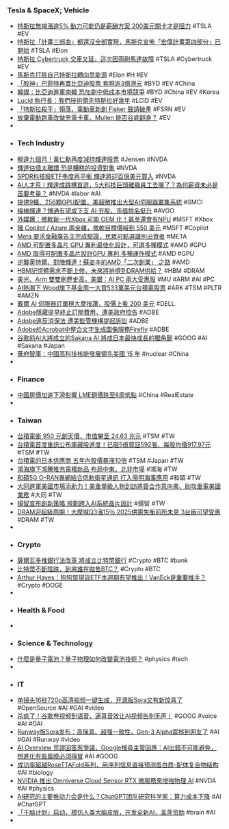 ### Tesla & SpaceX; Vehicle
- [特斯拉無端漲逾5% 動力可能仍是薪酬方案 200美元關卡才是阻力](https://news.cnyes.com/news/id/5603784) #TSLA #EV
- [特斯拉「計畫三部曲」都還沒全部實現，馬斯克宣佈「宏偉計畫第四部分」已開始](https://www.inside.com.tw/article/35350-elon-musk-working-tesla-master-plan-part-4) #TSLA #Elon
- [特斯拉 Cybertruck 交車又延，這次因雨刷馬達故障](https://technews.tw/2024/06/18/tesla-pauses-cybertruck-deliveries-over-wiper-motor-issue/) #TSLA #Cybertruck #EV
- [馬斯克打臉自己特斯拉轉向氫能源](https://www.technice.com.tw/technology/energy/119000/) #Elon #H #EV
- [「股神」巴菲特再賣比亞迪股票 套現逾3億港元](https://news.cnyes.com/news/id/5603148) #BYD #EV #China
- [韓媒：比亞迪進軍南韓 恐加劇中低成本市場競爭](https://news.cnyes.com/news/id/5604159) #BYD #China #EV #Korea
- [Lucid 執行長：我們技術領先特斯拉好幾年](https://technews.tw/2024/06/18/lucid-tech-lead-tesla-number-of-years/) #LCID #EV
- [「特斯拉殺手」殞落，電動車新創 Fisker 聲請破產](https://finance.technews.tw/2024/06/18/fisker-file-for-bankruptcy/) #FSRN #EV
- [放棄電動跑車改做充電卡車，Mullen 能否谷底翻身？](https://technews.tw/2024/06/17/mullen-electrick-charge-truck/) #EV
-
- ### Tech Industry
- [睽違九個月！黃仁勳再度減持輝達股票](https://news.cnyes.com/news/id/5603840) #Jensen #NVDA
- [輝達估值太離譜 恐是糟糕的投資對象](https://news.cnyes.com/news/id/5603384) #NVDA
- [SPDR科技股ETF季度再平衡 輝達將迎百億美元買入](https://news.cnyes.com/news/id/5603376) #NVDA
- [AI人才荒！輝達成跳槽首選，5大科技巨頭離職員工去哪了？為何薪資未必是首要考量？](https://www.bnext.com.tw/article/79471/nvidia-neta-amazon-talnet) #NVDA #labor #AI
- [提供9櫃、256顆GPU配置，美超微推出大型AI伺服器叢集系統](https://www.ithome.com.tw/review/163492) #SMCI
- [接棒輝達？博通有望成下支 AI 夯股，市值排名挺升](https://finance.technews.tw/2024/06/18/broadcom-ai/) #AVGO
- [外媒爆：微軟新一代Xbox 可能 OEM 化！甚至還會有NPU](https://www.inside.com.tw/article/35346-microsoft-next-xbox-oem-npu) #MSFT #Xbox
- [擁 Copilot / Azure 兩金雞，微軟目標價喊到 550 美元](https://finance.technews.tw/2024/06/18/copilot-azure-microsoft/) #MSFT #Copilot
- [Meta 要求金融廣告主完成驗證，民眾可點選識別出資者](https://infosecu.technews.tw/2024/06/18/meta-anti-fraud-people-can-view-financial-advertisers/) #META
- [AMD 可配置多晶片 GPU 專利最佳化設計，可選多種模式](https://technews.tw/2024/06/18/amds-configurable-multi-chip-design-gpu-patent-enables-optimized-design/) #AMD #GPU
- [AMD 取得可配置多晶片設計GPU 專利,多種運作模式](https://www.coolaler.com/index/amd-取得可配置多晶片設計-gpu-專利-多種運作模式/) #AMD #GPU
- [逆襲英特爾、對陣輝達！蘇姿丰的AMD「二次創業」 之路](https://www.techbang.com/posts/116155-counterattack-intel-against-nvidia-amd) #AMD
- [HBM記憶體需求不斷上修，未來將排擠到DRAM供給？](https://uanalyze.com.tw/articles/567165479) #HBM #DRAM
- [美光、Arm 雙雙刷歷史高，美銀：AI PC 兩大受惠股](https://finance.technews.tw/2024/06/18/buy-arm-and-micron-stock-to-play-the-ai-pc-trend/) #MU #ARM #AI #PC
- [AI熱潮下 Wood旗下基金周一大買533萬美元台積電股票](https://news.cnyes.com/news/id/5604117) #ARK #TSM #PLTR #AMZN
- [戴爾 AI 伺服器訂單穩大摩按讚，股價上看 200 美元](https://finance.technews.tw/2024/06/18/dell-stock-jumps-as-morgan-stanley-pounds-the-table/) #DELL
- [Adobe隱藏提早終止訂閱費用，遭美政府控告](https://www.ithome.com.tw/news/163505) #ADBE
- [Adobe違反消保法 遭美監管機構提起訴訟](https://news.cnyes.com/news/id/5603341) #ADBE
- [Adobe於Acrobat中整合文字生成圖像服務Firefly](https://www.ithome.com.tw/news/163506) #ADBE
- [谷歌前AI大將成立的Sakana AI 將成日本最快成長的獨角獸](https://news.cnyes.com/news/id/5603694) #GOOG #AI #Sakana #Japan
- [華府智庫：中國高科技核能發展領先美國 15 年](https://technews.tw/2024/06/18/chinas-high-tech-nuclear-energy-development-leads-the-usa-by-15yrs/) #nuclear #China
-
- ### Finance
- [中國房價加速下滑影響 LME銅價跌至8周低點](https://news.cnyes.com/news/id/5603206) #China #RealEstate
-
- ### Taiwan
- [台積電衝 950 元創天價，市值攀至 24.63 兆元](https://finance.technews.tw/2024/06/18/tsmc-950-stock-price/) #TSM #TW
- [台積電首度重訊公布庫藏股進度！已砸5億買回592張、每股均價917.97元](https://www.wealth.com.tw/articles/090e6ccc-52af-4701-93ec-7a2c09b6867b) #TSM #TW
- [台積電的日本供應商 五年內股價暴漲10倍](https://news.cnyes.com/news/id/5603404) #TSM #Japan #TW
- [鴻海旗下鴻騰推充電樁新品 布局中東、北非市場](https://news.cnyes.com/news/id/5603803) #鴻海 #TW
- [和碩5G O-RAN專網結合低軌衛星通訊 打入陽明海事應用](https://news.cnyes.com/news/id/5603144) #和碩 #TW
- [大同進軍美國市場添助力！美重量級人物到訪將簽合作意向書、助攻重電美國業務](https://www.wealth.com.tw/articles/146ca6f1-c412-4b34-91c7-96d8acb1fa81) #大同 #TW
- [揚智宣布創新策略 規劃跨入AI系統晶片設計](https://news.cnyes.com/news/id/5604263) #揚智 #TW
- [DRAM迎超級周期！大摩喊Q3漲15％ 2025供需失衡前所未見 3台廠可望受惠](https://www.wealth.com.tw/articles/c9c29f64-086b-4c6d-ada1-3f1d05e1881a) #DRAM #TW
-
- ### Crypto
- [薩爾瓦多推銀行法改革 將成立比特幣銀行](https://news.cnyes.com/news/id/5603406) #Crypto #BTC #bank
- [比特幣不斷陰跌，到底誰在拋售BTC？](https://www.blocktempo.com/market-continues-to-decline-who-is-selling-off/) #Crypto #BTC
- [Arthur Hayes：狗狗幣現貨ETF本週期有望推出！VanEck是重要推手？](https://www.blocktempo.com/spot-dogecoin-etf-expected-to-launch-this-cycle/) #Crypto #DOGE
-
- ### Health & Food
-
- ### Science & Technology
- [什麼是量子電池？量子物理如何改變電池技術？](https://www.techbang.com/posts/116159-quantum-battery-technology) #physics #tech
-
- ### IT
- [单镜头16秒720p高清视频一键生成，开源版Sora又有新惊喜了](https://www.jiqizhixin.com/articles/2024-06-18-6) #OpenSource #AI #GAI #video
- [杀疯了！谷歌卷视频到语音，逼真音效让AI视频告别无声！](https://www.jiqizhixin.com/articles/2024-06-18-5) #GOOG #voice #AI #GAI
- [Runway版Sora发布：高保真、超强一致性，Gen-3 Alpha震撼到网友了](https://www.jiqizhixin.com/articles/2024-06-18) #AI #GAI #Runway #video
- [AI Overview 荒謬回答惹爭議，Google搜尋主管回應：AI出錯不可能避免，想進化有些風險必須得冒](https://www.techbang.com/posts/116137-ai-products-are-repeatedly-involved-in-controversy-google) #AI #GOOG
- [成功率超越RoseTTAFold系列，用序列信息直接预测蛋白质-配体复合物结构](https://www.jiqizhixin.com/articles/2024-06-18-8) #AI #biology
- [NVIDIA 推出 Omniverse Cloud Sensor RTX 微服務來增強物理 AI](https://news.xfastest.com/nvidia/141984/nvidia-omniverse-cloud-sensor-rtx/) #NVDA #AI #physics
- [AI研究的主要推动力会是什么？ChatGPT团队研究科学家：算力成本下降](https://www.jiqizhixin.com/articles/2024-06-17-8) #AI #ChatGPT
- [「千脑计划」启动，模仿人类大脑皮层，开发全新AI，盖茨资助](https://www.jiqizhixin.com/articles/2024-06-18-9) #brain #AI
-